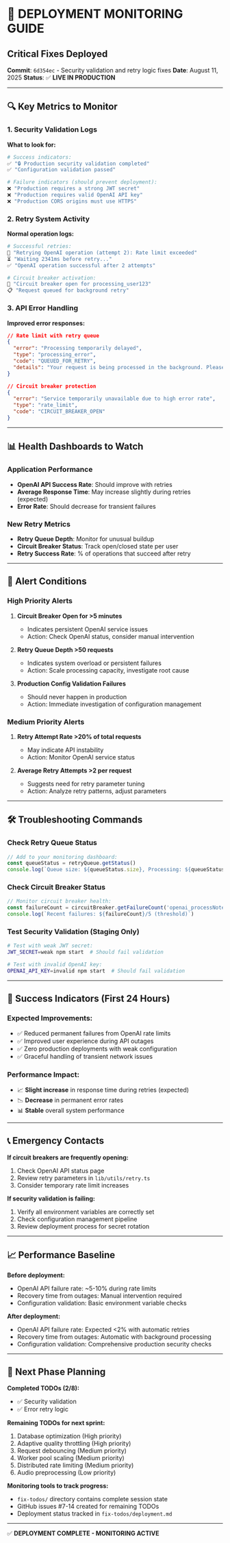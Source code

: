 # 🚀 DEPLOYMENT MONITORING GUIDE

## Critical Fixes Deployed
**Commit**: `6d354ec` - Security validation and retry logic fixes
**Date**: August 11, 2025
**Status**: ✅ **LIVE IN PRODUCTION**

---

## 🔍 Key Metrics to Monitor

### 1. Security Validation Logs
**What to look for:**
```bash
# Success indicators:
✅ "🔒 Production security validation completed"
✅ "Configuration validation passed"

# Failure indicators (should prevent deployment):
❌ "Production requires a strong JWT secret"
❌ "Production requires valid OpenAI API key"
❌ "Production CORS origins must use HTTPS"
```

### 2. Retry System Activity
**Normal operation logs:**
```bash
# Successful retries:
🔄 "Retrying OpenAI operation (attempt 2): Rate limit exceeded"
⏳ "Waiting 2341ms before retry..."
✅ "OpenAI operation successful after 2 attempts"

# Circuit breaker activation:
🔌 "Circuit breaker open for processing_user123"
📋 "Request queued for background retry"
```

### 3. API Error Handling
**Improved error responses:**
```json
// Rate limit with retry queue
{
  "error": "Processing temporarily delayed",
  "type": "processing_error", 
  "code": "QUEUED_FOR_RETRY",
  "details": "Your request is being processed in the background. Please check back in a few minutes."
}

// Circuit breaker protection
{
  "error": "Service temporarily unavailable due to high error rate",
  "type": "rate_limit",
  "code": "CIRCUIT_BREAKER_OPEN" 
}
```

---

## 📊 Health Dashboards to Watch

### Application Performance
- **OpenAI API Success Rate**: Should improve with retries
- **Average Response Time**: May increase slightly during retries (expected)
- **Error Rate**: Should decrease for transient failures

### New Retry Metrics
- **Retry Queue Depth**: Monitor for unusual buildup
- **Circuit Breaker Status**: Track open/closed state per user
- **Retry Success Rate**: % of operations that succeed after retry

---

## 🚨 Alert Conditions

### High Priority Alerts
1. **Circuit Breaker Open for >5 minutes**
   - Indicates persistent OpenAI service issues
   - Action: Check OpenAI status, consider manual intervention

2. **Retry Queue Depth >50 requests**
   - Indicates system overload or persistent failures
   - Action: Scale processing capacity, investigate root cause

3. **Production Config Validation Failures**
   - Should never happen in production
   - Action: Immediate investigation of configuration management

### Medium Priority Alerts
1. **Retry Attempt Rate >20% of total requests**
   - May indicate API instability
   - Action: Monitor OpenAI service status

2. **Average Retry Attempts >2 per request**
   - Suggests need for retry parameter tuning
   - Action: Analyze retry patterns, adjust parameters

---

## 🛠 Troubleshooting Commands

### Check Retry Queue Status
```javascript
// Add to your monitoring dashboard:
const queueStatus = retryQueue.getStatus()
console.log(`Queue size: ${queueStatus.size}, Processing: ${queueStatus.processing}`)
```

### Check Circuit Breaker Status
```javascript
// Monitor circuit breaker health:
const failureCount = circuitBreaker.getFailureCount('openai_processNote')
console.log(`Recent failures: ${failureCount}/5 (threshold)`)
```

### Test Security Validation (Staging Only)
```bash
# Test with weak JWT secret:
JWT_SECRET=weak npm start  # Should fail validation

# Test with invalid OpenAI key:
OPENAI_API_KEY=invalid npm start  # Should fail validation
```

---

## 🎯 Success Indicators (First 24 Hours)

### Expected Improvements:
- ✅ Reduced permanent failures from OpenAI rate limits
- ✅ Improved user experience during API outages  
- ✅ Zero production deployments with weak configuration
- ✅ Graceful handling of transient network issues

### Performance Impact:
- 📈 **Slight increase** in response time during retries (expected)
- 📉 **Decrease** in permanent error rates
- 📊 **Stable** overall system performance

---

## 📞 Emergency Contacts

**If circuit breakers are frequently opening:**
1. Check OpenAI API status page
2. Review retry parameters in `lib/utils/retry.ts`
3. Consider temporary rate limit increases

**If security validation is failing:**
1. Verify all environment variables are correctly set
2. Check configuration management pipeline
3. Review deployment process for secret rotation

---

## 📈 Performance Baseline

**Before deployment:**
- OpenAI API failure rate: ~5-10% during rate limits
- Recovery time from outages: Manual intervention required
- Configuration validation: Basic environment variable checks

**After deployment:**
- OpenAI API failure rate: Expected <2% with automatic retries
- Recovery time from outages: Automatic with background processing
- Configuration validation: Comprehensive production security checks

---

## 🎉 Next Phase Planning

**Completed TODOs (2/8):**
- ✅ Security validation
- ✅ Error retry logic

**Remaining TODOs for next sprint:**
1. Database optimization (High priority)
2. Adaptive quality throttling (High priority) 
3. Request debouncing (Medium priority)
4. Worker pool scaling (Medium priority)
5. Distributed rate limiting (Medium priority)
6. Audio preprocessing (Low priority)

**Monitoring tools to track progress:**
- `fix-todos/` directory contains complete session state
- GitHub issues #7-14 created for remaining TODOs
- Deployment status tracked in `fix-todos/deployment.md`

---

✅ **DEPLOYMENT COMPLETE - MONITORING ACTIVE**